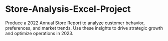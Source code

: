 # Store-Analysis-Excel-Project
Produce a 2022 Annual Store Report to analyze customer behavior, preferences, and market trends. Use these insights to drive strategic growth and optimize operations in 2023. 
